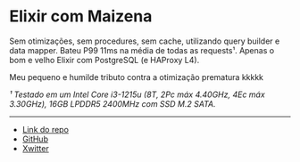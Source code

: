 # Elixir com Maizena

Sem otimizações, sem procedures, sem cache, utilizando query builder e data mapper. Bateu P99 11ms na média de todas as requests¹. Apenas o bom e velho Elixir com PostgreSQL (e HAProxy L4).

Meu pequeno e humilde tributo contra a otimização prematura kkkkk

_¹ Testado em um Intel Core i3-1215u (8T, 2Pc máx 4.40GHz, 4Ec máx 3.30GHz), 16GB LPDDR5 2400MHz com SSD M.2 SATA._

---
- [Link do repo](https://github.com/rwillians/rinha-de-backend-2024q1)
- [GitHub](https://github.com/rwillians)
- [Xwitter](https://twitter.com/rwillians_)
